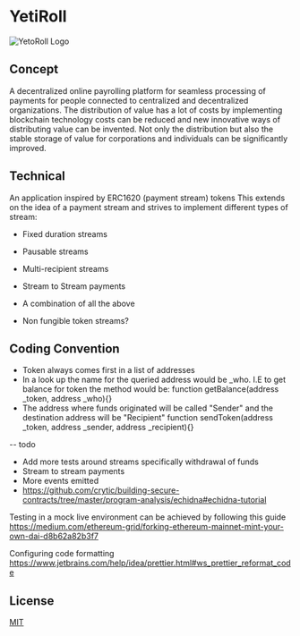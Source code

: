 # YetiRoll
![YetoRoll Logo](https://i.imgur.com/QpYl9Xq.png)
## Concept
A decentralized online payrolling platform for seamless processing of payments for people connected to centralized and decentralized organizations.
The distribution of value has a lot of costs by implementing blockchain technology costs can be reduced and new innovative ways of distributing value can be invented. Not only the distribution but also the stable storage of value for corporations and individuals can be significantly improved.

## Technical
An application inspired by ERC1620 (payment stream) tokens
This extends on the idea of a payment stream and strives to implement different types of stream:

- Fixed duration streams
- Pausable streams
- Multi-recipient streams
- Stream to Stream payments

- A combination of all the above

- Non fungible token streams?

## Coding Convention

- Token always comes first in a list of addresses
- In a look up the name for the queried address would be _who. I.E to get balance for token the method would be:
function getBalance(address _token, address _who){}
- The address where funds originated will be called "Sender" and the destination address will be "Recipient"
function sendToken(address _token, address _sender, address _recipient){}



-- todo

- Add more tests around streams specifically withdrawal of funds
- Stream to stream payments
- More events emitted
- https://github.com/crytic/building-secure-contracts/tree/master/program-analysis/echidna#echidna-tutorial

Testing in a mock live environment can be achieved by following this guide
https://medium.com/ethereum-grid/forking-ethereum-mainnet-mint-your-own-dai-d8b62a82b3f7

Configuring code formatting
https://www.jetbrains.com/help/idea/prettier.html#ws_prettier_reformat_code

## License
[MIT](https://choosealicense.com/licenses/mit/)


